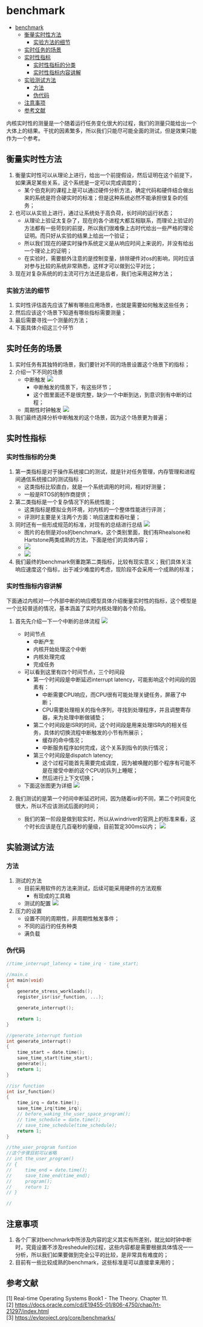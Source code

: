 ﻿# benchmark

- [benchmark](#benchmark)
  - [衡量实时性方法](#衡量实时性方法)
    - [实验方法的细节](#实验方法的细节)
  - [实时任务的场景](#实时任务的场景)
  - [实时性指标](#实时性指标)
    - [实时性指标的分类](#实时性指标的分类)
    - [实时性指标内容讲解](#实时性指标内容讲解)
  - [实验测试方法](#实验测试方法)
    - [方法](#方法)
    - [伪代码](#伪代码)
  - [注意事项](#注意事项)
  - [参考文献](#参考文献)

内核实时性的测量是一个随着运行任务变化很大的过程，我们的测量只能给出一个大体上的结果。干扰的因素繁多，所以我们只能尽可能全面的测试，但是效果只能作为一个参考。

## 衡量实时性方法

1. 衡量实时性可以从理论上进行，给出一个前提假设，然后证明在这个前提下，如果满足某些关系，这个系统是一定可以完成调度的；
   - 某个伯克利的课程上是可以通过硬件分析方法，确定代码和硬件结合做出来的系统是符合硬实时的标准；但是这种系统必然不能承担很复杂的任务；
2. 也可以从实验上进行，通过让系统处于高负荷，长时间的运行状态；
   - 从理论上验证太复杂了，现在的各个进程大都互相联系，而理论上验证的方法都有一些苛刻的前提，所以我们很难像上古时代给出一些严格的理论证明。而只好从实验的结果上给出一个验证；
   - 所以我们现在的硬实时操作系统定义是从响应时间上来说的，并没有给出一个理论上的证明；
   - 在实验时，需要额外注意的是控制变量，排除硬件对os的影响，同时应该对参与比较的系统非常熟悉，这样才可以做到公平对比；
3. 现在对复杂系统的的主流可行方法还是后者，我们也采用这种方法；

### 实验方法的细节

1. 实时性评估首先应该了解有哪些应用场景，也就是需要如何触发这些任务；
2. 然后应该这个场景下知道有哪些指标需要测量；
3. 最后需要寻找一个测量的方法；
4. 下面具体介绍这三个环节

## 实时任务的场景

1. 实时任务有其独特的场景，我们要针对不同的场景设置这个场景下的指标；
2. 介绍一下不同的场景
   - 中断触发
        ![](https://raw.githubusercontent.com/Richardhongyu/pic/main/20220123211733.png)
        - 中断触发的情景下，有这些环节；
        - 这个图里面还不是很完整，缺少一个中断到达，到意识到有中断的过程；
   - 周期性时钟触发
        ![](https://raw.githubusercontent.com/Richardhongyu/pic/main/20220123211645.png)
3. 我们最终选择分析中断触发的这个场景，因为这个场景更为普遍；

## 实时性指标

### 实时性指标的分类

1. 第一类指标是对于操作系统接口的测试，就是针对任务管理，内存管理和进程间通信系统接口的测试指标；
   - 这类指标比较直白，就是一个系统调用的时间，相对好测量；
   - 一般是RTOS的制作商提供；
2. 第二类指标是一个复杂情况下的系统性能；
   - 这类指标是模拟业务环境，对内核的一个整体性能进行评测；
   - 评测时主要是关注两个方面：响应速度和吞吐量；
3. 同时还有一些形成规范的标准，对现有的总结进行总结
    ![](https://raw.githubusercontent.com/Richardhongyu/pic/main/20220123212650.png)
    - 图片的右侧是对os的benchmark，这个类别里面，我们有Rhealsone和Hartstone两类成熟的方法，下面是他们的具体内容；
    - ![](https://raw.githubusercontent.com/Richardhongyu/pic/main/20220123213115.png)
    - ![](https://raw.githubusercontent.com/Richardhongyu/pic/main/20220123213711.png)
4. 我们最终的benchmark侧重跑第二类指标，比较有现实意义；我们具体关注响应速度这个指标，出于减少难度的考虑，现阶段不会采用一个成熟的标准；

### 实时性指标内容讲解

下面通过内核对一个外部中断的响应模型具体介绍衡量实时性的指标，这个模型是一个比较普适的情况，基本涵盖了实时内核处理的各个阶段。

1. 首先先介绍一下一个中断的总体流程
    ![](https://raw.githubusercontent.com/Richardhongyu/pic/main/20220123154251.png)
        
    - 时间节点
      - 中断产生
      - 内核开始处理这个中断
      - 内核处理完成
      - 完成任务
    - 可以看到这里有四个时间节点，三个时间段
      - 第一个时间段是中断延迟interrupt latency，可能影响这个时间段的因素有：
        - 中断需要CPU响应，而CPU很有可能处理关键任务，屏蔽了中断；
        - CPU需要处理相关的指令序列，寻找到处理程序，并且调整寄存器，来为处理中断做铺垫；
      - 第二个时间段是ISR的时间，这个时间段是用来处理ISR内的相关任务，具体的切换流程中断触发的小节有所展示；
        - 缓存的命中情况；
        - 中断服务程序如何完成，这个关系到指令的执行情况；
      - 第三个时间段是dispatch latency;
        - 这个过程可能首先需要完成调度，因为被唤醒的那个程序有可能不是在接受中断的这个CPU的队列上睡眠；
        - 然后进行上下文切换；
    - 下面这张图更为详细
        ![](https://raw.githubusercontent.com/Richardhongyu/pic/main/20220123214325.png)
2. 我们测试的是第一个时间中断延迟时间，因为随着isr的不同，第二个时间变化很大，所以不应该测试后面的时间；
    - 我们的第一阶段是做到软实时，所以从windriver的官网上的标准来看，这个时长应该是在几百毫秒的量级，目前暂定300ms以内；
        ![](https://raw.githubusercontent.com/Richardhongyu/pic/main/20220123233208.png)

## 实验测试方法


### 方法

1. 测试的方法
   - 目前采用软件的方法来测试，后续可能采用硬件的方法观察
     - 有现成的工具箱
   - 测试的配置
     ![](https://raw.githubusercontent.com/Richardhongyu/pic/main/20220124083813.png)
2. 压力的设置
   - 设置不同的周期性，非周期性触发事件；
   - 不同的运行的任务种类
   - 满负载


### 伪代码

```c
//time_interrupt_latency = time_irq - time_start;

//main.c
int main(void)
{
    generate_stress_workloads();
    register_isr(isr_function, ...);

    generate_interrupt();

    return 1;
}

//generate_interrupt funtion
int generate_interrupt()
{
    time_start = date.time();
    save_time_start(time_start);
    generate();
    return 1;
}

//isr function
int isr_function()
{
    time_irq = date.time();
    save_time_irq(time_irq);
    // before_waking_the_user_space_program();
    // time_schedule = date.time();
    // save_time_schedule(time_schedule);
    return 1;
}

//the_user_program funtion
//这个步骤目前可以省略
// int the_user_program()
// {
//     time_end = date.time();
//     save_time_end(time_end);
//     program();
//     return 1;
// }

//

```

## 注意事项

1. 各个厂家对benchmark中所涉及内容的定义其实有所差别，就比如时钟中断时，究竟设置不涉及reshedule的过程，这些内容都是需要根据具体情况一一分析，所以我们如果要做到完全公平的比较，是非常具有难度的；
2. 目前有一些比较成熟的benchmark，这些标准是可以直接拿来用的；



## 参考文献

[1] Real-time Operating Systems Book1 - The Theory. Chapter 11.  
[2] https://docs.oracle.com/cd/E19455-01/806-4750/chap7rt-21297/index.html  
[3] https://evlproject.org/core/benchmarks/
